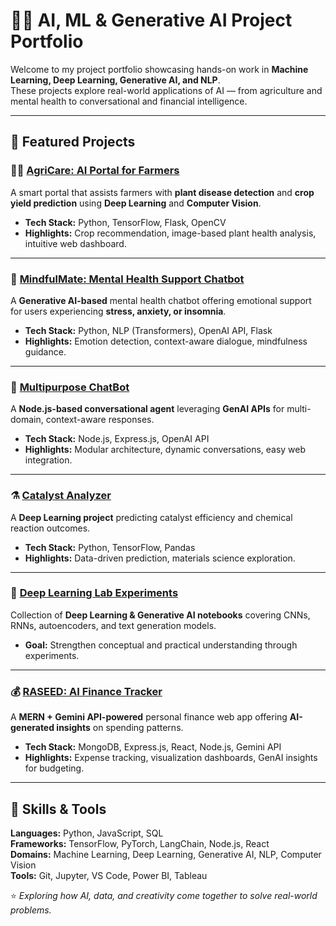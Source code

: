 # 🤖🌾 AI, ML & Generative AI Project Portfolio

Welcome to my project portfolio showcasing hands-on work in **Machine Learning, Deep Learning, Generative AI, and NLP**.  
These projects explore real-world applications of AI — from agriculture and mental health to conversational and financial intelligence.

---

## 🚀 Featured Projects

### 🧑‍🌾 [AgriCare: AI Portal for Farmers](<YOUR_GITHUB_LINK>)
A smart portal that assists farmers with **plant disease detection** and **crop yield prediction** using **Deep Learning** and **Computer Vision**.  
- **Tech Stack:** Python, TensorFlow, Flask, OpenCV  
- **Highlights:** Crop recommendation, image-based plant health analysis, intuitive web dashboard.

---

### 🧠 [MindfulMate: Mental Health Support Chatbot](<mindfull-companian.vercel.app>)
A **Generative AI-based** mental health chatbot offering emotional support for users experiencing **stress, anxiety, or insomnia**.  
- **Tech Stack:** Python, NLP (Transformers), OpenAI API, Flask  
- **Highlights:** Emotion detection, context-aware dialogue, mindfulness guidance.

---

### 💬 [Multipurpose ChatBot](<YOUR_GITHUB_LINK>)
A **Node.js-based conversational agent** leveraging **GenAI APIs** for multi-domain, context-aware responses.  
- **Tech Stack:** Node.js, Express.js, OpenAI API  
- **Highlights:** Modular architecture, dynamic conversations, easy web integration.

---

### ⚗️ [Catalyst Analyzer](<YOUR_GITHUB_LINK>)
A **Deep Learning project** predicting catalyst efficiency and chemical reaction outcomes.  
- **Tech Stack:** Python, TensorFlow, Pandas  
- **Highlights:** Data-driven prediction, materials science exploration.

---

### 🧪 [Deep Learning Lab Experiments](<YOUR_GITHUB_LINK>)
Collection of **Deep Learning & Generative AI notebooks** covering CNNs, RNNs, autoencoders, and text generation models.  
- **Goal:** Strengthen conceptual and practical understanding through experiments.

---

### 💰 [RASEED: AI Finance Tracker](<YOUR_GITHUB_LINK>)
A **MERN + Gemini API-powered** personal finance web app offering **AI-generated insights** on spending patterns.  
- **Tech Stack:** MongoDB, Express.js, React, Node.js, Gemini API  
- **Highlights:** Expense tracking, visualization dashboards, GenAI insights for budgeting.

---

## 🧩 Skills & Tools
**Languages:** Python, JavaScript, SQL  
**Frameworks:** TensorFlow, PyTorch, LangChain, Node.js, React  
**Domains:** Machine Learning, Deep Learning, Generative AI, NLP, Computer Vision  
**Tools:** Git, Jupyter, VS Code, Power BI, Tableau



⭐ *Exploring how AI, data, and creativity come together to solve real-world problems.*
